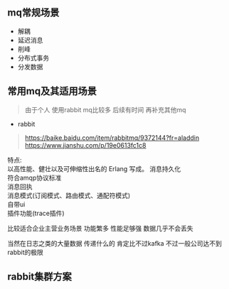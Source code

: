 ## mq常规场景
* 解耦
* 延迟消息
* 削峰 
* 分布式事务
* 分发数据 


## 常用mq及其适用场景
> 由于个人 使用rabbit mq比较多  后续有时间 再补充其他mq  

* rabbit 
> https://baike.baidu.com/item/rabbitmq/9372144?fr=aladdin
> https://www.jianshu.com/p/19e0613fc1c8

特点:   
以高性能、健壮以及可伸缩性出名的 Erlang 写成。 
消息持久化     
符合amqp协议标准      
消息回执    
消息模式(订阅模式、路由模式、通配符模式)  
自带ui  
插件功能(trace插件)   

比较适合企业主营业务场景  功能繁多 性能足够强 数据几乎不会丢失

当然在日志之类的大量数据 传递什么的 肯定比不过kafka 不过一般公司达不到rabbit的极限 







## rabbit集群方案 
